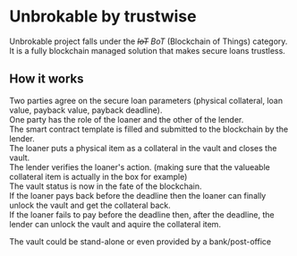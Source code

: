 # Unbrokable by trustwise

Unbrokable project falls under the ~~*IoT*~~ *BoT* (Blockchain of Things) category.  
It is a fully blockchain managed solution that makes secure loans trustless.

## How it works

Two parties agree on the secure loan parameters (physical collateral, loan value, payback value, payback deadline).  
One party has the role of the loaner and the other of the lender.  
The smart contract template is filled and submitted to the blockchain by the lender.  
The loaner puts a physical item as a collateral in the vault and closes the vault.  
The lender verifies the loaner's action. (making sure that the valueable collateral item is actually in the box for example)  
The vault status is now in the fate of the blockchain.  
If the loaner pays back before the deadline then the loaner can finally unlock the vault and get the collateral back.  
If the loaner fails to pay before the deadline then, after the deadline, the lender can unlock the vault and aquire the collateral item.

The vault could be stand-alone or even provided by a bank/post-office
